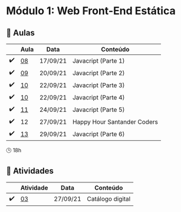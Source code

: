 # Módulo 1: Web Front-End Estática

## :blue_book: Aulas

|                    | Aula                   | Data     | Conteúdo                    |
| ------------------ | ---------------------- | -------- | ----------------------------|
| :heavy_check_mark: | [08](aulas/aula_08)    | 17/09/21 | Javacript (Parte 1)	        |
| :heavy_check_mark: | [09](aulas/aula_09)    | 20/09/21 | Javacript (Parte 2)         |
| :heavy_check_mark: | [10](aulas/aula_10-01) | 22/09/21 | Javacript (Parte 3)         |
| :heavy_check_mark: | [10](aulas/aula_10-02) | 22/09/21 | Javacript (Parte 4)         |
| :heavy_check_mark: | [11](aulas/aula_11)    | 24/09/21 | Javacript (Parte 5)         |
| :heavy_check_mark: | 12                     | 27/09/21 | Happy Hour Santander Coders |
| :heavy_check_mark: | [13](aulas/aula_13)    | 29/09/21 | Javacript (Parte 6)         |

:clock3: 18h

## :pencil: Atividades

|                    | Atividade                     | Data     | Conteúdo         |
| ------------------ | ----------------------------- | -------- | ---------------- |
| :heavy_check_mark: | [03](atividades/atividade_03) | 27/09/21 | Catálogo digital |
